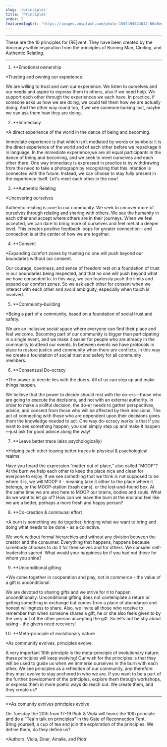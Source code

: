 ```yaml
---
slug: '/principles'
title: 'Principles'
order: 5
featuredImgUrl: 'https://images.unsplash.com/photo-1507494924047-60b8ee826ca9?ixid=MnwxMjA3fDB8MHxwaG90by1wYWdlfHx8fGVufDB8fHx8&ixlib=rb-1.2.1&auto=format&fit=crop&w=966&q=80'
---
```


---

These are the 10 principles for [RE]vent. They have been created by the doocracy within inspiration from the principles of Burning Man, Circling, and Authentic Relating.

----

  

1. **Emotional ownership 

*Trusting and owning our experience.

  

We are willing to trust and own our experience. We listen to ourselves and our needs and aspire to express them to others, also if we need help. We support each other through the experiences we each have. In practice, if someone asks us how we are doing, we could tell them how we are actually doing. And the other way round too, if we see someone looking lost, maybe we can ask them how they are doing. 

  
  

2. **Immediacy

*A direct experience of the world in the dance of being and becoming.

 
Immediate experience is that which isn’t mediated by words or symbols: it is the direct experience of the world and of each other before we repackage it in language. In the immediate experience,we are all equal participants in the dance of being and becoming, and we seek to meet ourselves and each other there. One way immediacy is expressed in practice is by withdrawing from the need to take a photograph by recognizing that this intention is connected with the future. Instead, we can choose to stay fully present in the experience itself. Let's meet each other in the now!

  
  

3. **Authentic Relating 

*Uncovering ourselves 

Authentic relating is core to our community. We seek to uncover more of ourselves through relating and sharing with others. We see the humanity in each other and accept where others are in their journeys. When we feel accepted, we can dare to bring more of ourselves and feel met at a deeper level. This creates positive feedback loops for greater connection - and connection is at the center of how we are together.

  
  

4. **Consent 

*Expanding comfort zones by trusting no one will push beyond our boundaries without our consent.

 Our courage, openness, and sense of freedom rest on a foundation of trust in our boundaries being respected, and that no one will push beyond what we have consented to. In this way, we can fearlessly push the limits and expand our comfort zones. So we ask each other for consent when we interact with each other and avoid ambiguity, especially when touch is involved.

  

5. **Community-building

*Being a part of a community, based on a foundation of social trust and safety. 

  

We are an inclusive social space where everyone can find their place and feel welcome. Becoming part of our community is bigger than participating in a single event, and we make it easier for people who are already in the community to attend our events. In between events we have protocols in place to restore justice and community when there are conflicts. In this way we create a foundation of social trust and safety for all community members.

  
  

6. **Consensual Do-ocracy

*The power to decide lies with the doers. All of us can step up and make things happen. 

  

We believe that the power to decide should rest with the do-ers—those who are going to execute the decisions, and not with an external authority. In order to make a skillful decision, the do-er needs to gather perspectives, advice, and consent from those who will be affected by their decisions. The act of connecting with those who are dependent upon their decisions gives them the knowledge needed to act. One way do-ocracy works is that if you want to see something happen, you can simply step up and make it happen—just ask for good advice along the way!

  
  

7. **Leave better trace (also psychologically)

*Helping each other leaving better traces in physical & psychological realms

  

Have you heard the expression “matter out of place,” also called “MOOP”? At the burn we help each other to keep the place nice and clean for everyone to enjoy. If we see something that we think is not supposed to be where it is, we will MOOP it - meaning take it either to the place where it belongs, or the MOOP-station (trash cans), or the lost-and-found box. At the same time we are also here to MOOP our brains, bodies and souls. What do we want to let go of? How can we leave the burn at the end and feel like we are a better, perhaps a more fresh and happy person? 

  

8. **Co-creation & communal effort

*A burn is something we do together, bringing what we want to bring and doing what needs to be done - as a collective.

  

We work without formal hierarchies and without any division between the creator and the consumer. Everything that happens, happens because somebody chooses to do it for themselves and for others. We consider self-leadership sacred. What would your happiness be if you had not those for whom you shine? 

  
  

9. **Unconditional gifting

*We come together in cooperation and play, not in commerce - the value of a gift is unconditional.

  

We are devoted to sharing gifts and we strive for it to happen unconditionally. Unconditional gifting does not contemplate a return or getting something in exchange but comes from a place of abundance and honest willingness to share. Also, we invite all those who receive to remember that when someone shares a gift, he or she also feels given to by the very act of the other person accepting the gift. So let's not be shy about taking - the givers need receivers!

  
  

10. **Meta-principle of evolutionary nature

*As community evolves, principles evolve.

  

A very important 10th principle is the meta-principle of evolutionary nature: these principles will keep evolving! Our wish for the principles is that they will be used to guide us when we immerse ourselves in the burn with each other. We see principles as a reflection of our community, and therefore they must evolve to stay anchored in who we are. If you want to be a part of the further development of the principles, explore them through workshops, or express them in more poetic ways do reach out. We create them, and they create us?


----
**As comunity evolves principles evolve

On Tuesday the 20th from 17-19 Piotr & Viola will honor the 10th principle and do a "Tea'n talk on principles" in the Gate of Reconnection Tent.  
Bring yourself, a cup of tea and join the exploration of the principles. We define them, do they define us?

*Authors: Viola, Einar, Amalie, and Piotr
